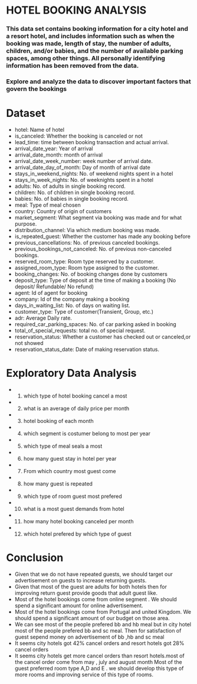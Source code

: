 # HOTEL BOOKING ANALYSIS
### This data set contains booking information for a city hotel and a resort hotel, and includes information such as when the booking was made, length of stay, the number of adults, children, and/or babies, and the number of available parking spaces, among other things. All personally identifying information has been removed from the data.
### Explore and analyze the data to discover important factors that govern the bookings
# Dataset
- hotel: Name of hotel 
- is_canceled: Whether the booking is canceled or not 
- lead_time: time between booking transaction and actual arrival.
- arrival_date_year: Year of arrival
- arrival_date_month: month of arrival
- arrival_date_week_number: week number of arrival date.
- arrival_date_day_of_month: Day of month of arrival date
- stays_in_weekend_nights: No. of weekend nights spent in a hotel
- stays_in_week_nights: No. of weeknights spent in a hotel
- adults: No. of adults in single booking record.
- children: No. of children in single booking record.
- babies: No. of babies in single booking record. 
- meal: Type of meal chosen 
- country: Country of origin of customers
- market_segment: What segment via booking was made and for what purpose.
- distribution_channel: Via which medium booking was made.
- is_repeated_guest: Whether the customer has made any booking before
- previous_cancellations: No. of previous canceled bookings.
- previous_bookings_not_canceled: No. of previous non-canceled bookings.
- reserved_room_type: Room type reserved by a customer.
- assigned_room_type: Room type assigned to the customer.
- booking_changes: No. of booking changes done by customers
- deposit_type: Type of deposit at the time of making a booking (No deposit/ Refundable/ No refund)
- agent: Id of agent for booking
- company: Id of the company making a booking
- days_in_waiting_list: No. of days on waiting list.
- customer_type: Type of customer(Transient, Group, etc.)
- adr: Average Daily rate.
- required_car_parking_spaces: No. of car parking asked in booking
- total_of_special_requests: total no. of special request.
- reservation_status: Whether a customer has checked out or canceled,or not showed 
- reservation_status_date: Date of making reservation status.
# Exploratory Data Analysis
- 1)  which type of hotel booking cancel a most
- 2)  what is an average of daily price per month
- 3)  hotel booking of each month
- 4)  which segment is costumer belong to most per year
- 5)  which type of meal seals a most
- 6)  how many guest stay in hotel per year
- 7)  From which country most guest come
- 8)  how many guest is repeated 
- 9)  which type of room guest most prefered
- 10) what is a most guest demands from hotel 
- 11) how many hotel booking canceled per month
- 12) which hotel prefered by which type of guest
# Conclusion
- Given that we do not have repeated guests, we should target our advertisement on guests to increase returning guests.
- Given that most of the guest are adults for both hotels then for improving return guest provide goods that adult guest like.
- Most of the hotel bookings come from online segment . We should spend a significant amount for online advertisement.
- Most of the hotel bookings come from Portugal and united Kingdom. We should spend a significant amount of our budget on those area.
- We can see most of the people prefered bb and hb meal but in city hotel most of the people prefered bb and sc meal. Then for satisfaction of guest sepend money on advertisement of bb ,hb and sc meal
- It seems city hotels got 42% cancel orders and resort hotels got 28% cancel orders
- It seems city hotels get more cancel orders than resort hotels.most of the cancel order come from may , july and august month
Most of the guest preferred room type A,D and E . we should develop this type of more rooms and improving service of this type of rooms.
